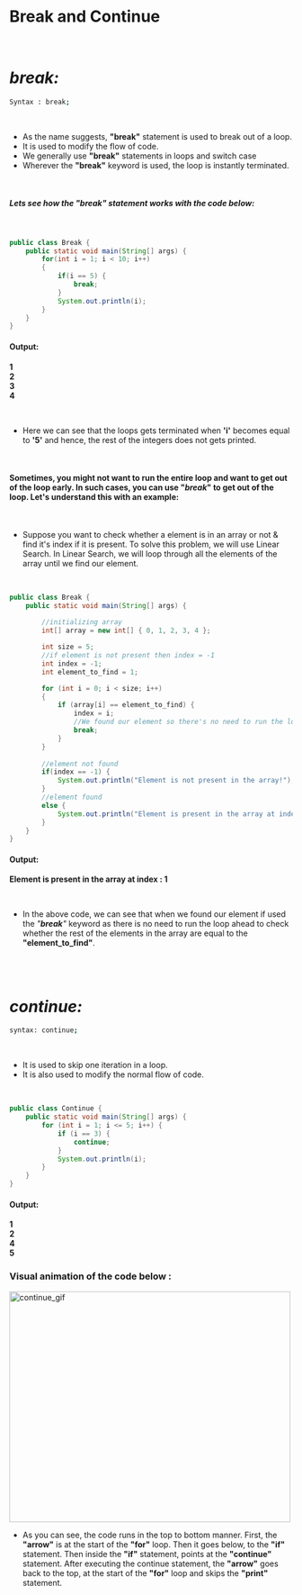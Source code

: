 # __Break and Continue__

<br>

# _break:_

```sh
Syntax : break;
```

<br>

- As the name suggests, __"break"__ statement is used to break out of a loop. <br>
- It is used to modify the flow of code. <br>
- We generally use __"break"__ statements in loops and switch case <br>
- Wherever the __"break"__ keyword is used, the loop is instantly terminated. <br>

<br>

##### Lets see how the __"_break_"__ statement works with the code below:

<br>

```java
public class Break {
	public static void main(String[] args) {
		for(int i = 1; i < 10; i++)
		{
			if(i == 5) {
				break;
			}
			System.out.println(i);
		}
	}
}
```

#### Output:
__1__ <br>
__2__ <br>
__3__ <br>
__4__ <br>

<br>

- Here we can see that the loops gets terminated when  __'i'__ becomes equal to __'5'__ and hence, the rest of the integers does not gets printed. 

<br>

#### Sometimes, you might not want to run the entire loop and want to get out of the loop early. In such cases, you can use __"_break_"__ to get out of the loop. Let's understand this with an example:

<br>

- Suppose you want to check whether a element is in an array or not & find it's index if it is present. To solve this problem, we will use Linear Search. In Linear Search, we will loop through all the elements of the array until we find our element.

<br>

```java
public class Break {
	public static void main(String[] args) {
		
		//initializing array
		int[] array = new int[] { 0, 1, 2, 3, 4 };

		int size = 5;
		//if element is not present then index = -1
		int index = -1;
		int element_to_find = 1;

		for (int i = 0; i < size; i++) 
		{	
			if (array[i] == element_to_find) {
				index = i;
				//We found our element so there's no need to run the loop ahead, hence "break"
				break;
			}
		}
		
		//element not found
		if(index == -1) {
			System.out.println("Element is not present in the array!");
		}
		//element found
		else {
			System.out.println("Element is present in the array at index : " + index);
		}
	}
}
```

#### Output:
__Element is present in the array at index : 1__

<br>

- In the above code, we can see that when we found our element if used the _"__break__"_ keyword as there is no need to run the loop ahead to check whether the rest of the elements in the array are equal to the __"element_to_find"__. 

<br>
<br>

# _continue:_


```sh
syntax: continue;
```

<br>

- It is used to skip one iteration in a loop. <br>
- It is also used to modify the normal flow of code.

<br>

```java
public class Continue {
	public static void main(String[] args) {
		for (int i = 1; i <= 5; i++) {
			if (i == 3) {
				continue;
			}
			System.out.println(i);
		}
	}
}
```

#### Output:
__1__ <br>
__2__ <br>
__4__ <br>
__5__ <br>


### __Visual animation of the code below__ :
<img src="https://github.com/rajmadhu0406/winter-of-contributing/blob/raj/Java/Jump%20Statements/Break%20and%20continue/continue-gif.gif?raw=true" alt="continue_gif" width="500" height="410"/>


- As you can see, the code runs in the top to bottom manner. First, the __"arrow"__ is at the start of the __"for"__ loop. Then it goes below, to the __"if"__ statement. Then inside the __"if"__ statement, points at the __"continue"__ statement. After executing the continue statement, the __"arrow"__ goes back to the top, at the start of the __"for"__ loop and skips the __"print"__ statement.

##
